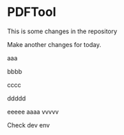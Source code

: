 # PDFTool

This is some changes in the repository

Make another changes for today.

aaa

bbbb

cccc

ddddd

eeeee
aaaa
vvvvv

Check dev env
